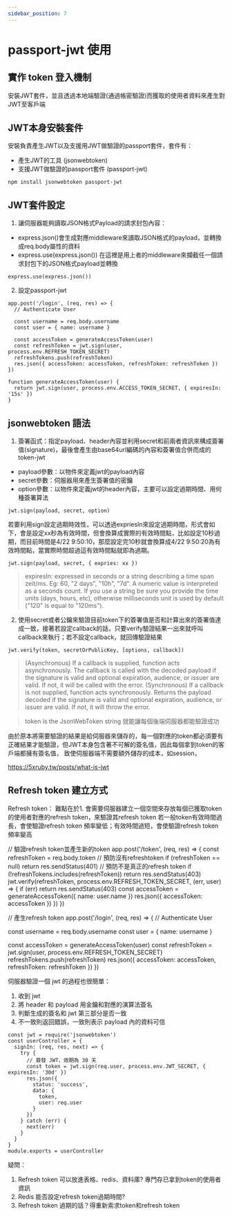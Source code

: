```yaml
---
sidebar_position: 7
---
```



# passport-jwt 使用

## 實作 token 登入機制
安裝JWT套件，並且透過本地端驗證(通過帳密驗證)而獲取的使用者資料來產生對JWT至客戶端

## JWT本身安裝套件
安裝負責產生JWT以及支援用JWT做驗證的passport套件，套件有：
  - 產生JWT的工具 (jsonwebtoken)
  - 支援JWT做驗證的passport套件 (passport-jwt)
```
npm install jsonwebtoken passport-jwt
```
## JWT套件設定
1. 讓伺服器能夠讀取JSON格式Payload的請求封包內容：
  - express.json()會生成對應middleware來讀取JSON格式的payload，並轉換成req.body屬性的資料
  - express.use(express.json()) 在這裡是用上者的middleware來攔截任一個請求封包下的JSON格式payload並轉換
```
express.use(express.json())
```

2. 設定passport-jwt



```
app.post('/login', (req, res) => {
  // Authenticate User

  const username = req.body.username
  const user = { name: username }

  const accessToken = generateAccessToken(user)
  const refreshToken = jwt.sign(user, process.env.REFRESH_TOKEN_SECRET)
  refreshTokens.push(refreshToken)
  res.json({ accessToken: accessToken, refreshToken: refreshToken })
})

function generateAccessToken(user) {
  return jwt.sign(user, process.env.ACCESS_TOKEN_SECRET, { expiresIn: '15s' })
}
```

## jsonwebtoken 語法
1. 簽署函式：指定payload、header內容並利用secret和前兩者資訊來構成簽署值(signature)，最後會產生由base64url編碼的內容和簽署值合併而成的token-jwt
  - payload參數：以物件來定義jwt的payload內容
  - secret參數：伺服器用來產生簽署值的密鑰
  - option參數：以物件來定義jwt的header內容，主要可以設定過期時間、用何種簽署算法
```
jwt.sign(payload, secret, option)
```

若要利用sign設定過期時效性，可以透過expriesIn來設定過期時間，形式會如下，會是設定xx秒為有效時間，但會換算成實際的有效時間點，比如設定10秒過期，而目前時間是4/22 9:50:10，那麼設定完10秒就會換算成4/22 9:50:20為有效時間點，當實際時間超過這有效時間點就即為過期。

```
jwt.sign(payload, secret, { expries: xx })
```

> expiresIn: expressed in seconds or a string describing a time span zeit/ms.
> Eg: 60, "2 days", "10h", "7d". A numeric value is interpreted as a seconds  count. If you use a string be sure you provide the time units (days, hours, etc), otherwise milliseconds unit is used by default ("120" is equal to "120ms").

2. 使用secret或者公鑰來驗證目前token下的簽署值是否和計算出來的簽署值達成一致，接著若設定callback的話，只要verify驗證結果一出來就呼叫callback來執行；若不設定callback，就回傳驗證結果
```
jwt.verify(token, secretOrPublicKey, [options, callback])
```
> (Asynchronous) If a callback is supplied, function acts asynchronously. The callback is called with the decoded payload if the signature is valid and optional expiration, audience, or issuer are valid. If not, it will be called with the error.
> (Synchronous) If a callback is not supplied, function acts synchronously. Returns the payload decoded if the signature is valid and optional expiration, audience, or issuer are valid. If not, it will throw the error.

> token is the JsonWebToken string
就能讓每個後端伺服器都能驗證成功

由於原本將需要驗證的結果是給伺服器來儲存的，每一個對應的token都必須要有正確結果才能驗證，但JWT本身包含著不可解的簽名值，因此每個拿到token的客戶端都擁有簽名值，
致使伺服器端不需要額外儲存的成本，如session，


https://5xruby.tw/posts/what-is-jwt




## Refresh token 建立方式

Refresh token：
難點在於1. 會需要伺服器建立一個空間來存放每個已獲取token的使用者對應的refresh token，來驗證其refresh token
若一般token有效時間過長，會使驗證refresh token 頻率變低；有效時間過短，會使驗證refresh token 頻率變高


// 驗證refresh token並產生新的token
app.post('/token', (req, res) => {
  const refreshToken = req.body.token
	// 預防沒有refreshtoken
  if (refreshToken == null) return res.sendStatus(401)
	// 預防不是真正的refresh token
  if (!refreshTokens.includes(refreshToken)) return res.sendStatus(403)
  jwt.verify(refreshToken, process.env.REFRESH_TOKEN_SECRET, (err, user) => {
    if (err) return res.sendStatus(403)
    const accessToken = generateAccessToken({ name: user.name })
    res.json({ accessToken: accessToken })
  })
})

// 產生refresh token
app.post('/login', (req, res) => {
  // Authenticate User

  const username = req.body.username
  const user = { name: username }

  const accessToken = generateAccessToken(user)
  const refreshToken = jwt.sign(user, process.env.REFRESH_TOKEN_SECRET)
  refreshTokens.push(refreshToken)
  res.json({ accessToken: accessToken, refreshToken: refreshToken })
})



伺服器驗證一個 jwt 的過程也很簡單：
1. 收到 jwt
2. 將 header 和 payload 用金鑰和對應的演算法簽名
3. 判斷生成的簽名和 jwt 第三部分是否一致
4. 不一致則返回錯誤，一致則表示 payload 內的資料可信







```
const jwt = require('jsonwebtoken')
const userController = {
  signIn: (req, res, next) => {
    try {
      // 簽發 JWT，效期為 30 天
      const token = jwt.sign(req.user, process.env.JWT_SECRET, { expiresIn: '30d' }) 
      res.json({
        status: 'success',
        data: {
          token,
          user: req.user
        }
      })
    } catch (err) {
      next(err)
    }
  }
}
module.exports = userController

```








疑問：
1. Refresh token 可以放進表格、redis、資料庫? 專門存已拿到token的使用者資訊
2. Redis 能否設定refresh token過期時間?
3. Refresh token 過期的話？得重新索求token和refresh token

